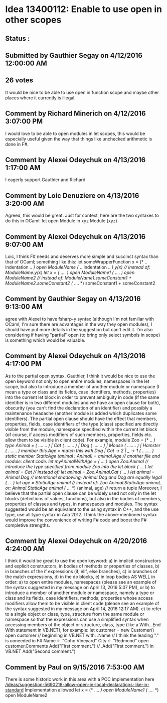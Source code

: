 # Idea 13400112: Enable to use open in other scopes #

## Status : 

## Submitted by Gauthier Segay on 4/12/2016 12:00:00 AM

## 26 votes

It would be nice to be able to use open in function scope and maybe other places where it currently is illegal.




## Comment by Richard Minerich on 4/12/2016 3:07:00 PM

I would love to be able to open modules in let scopes, this would be especially useful given the way that things like unchecked arithmetic is done in F#.

## Comment by Alexei Odeychuk on 4/13/2016 1:17:00 AM

I eagerly support Gauthier and Richard

## Comment by Loic Denuziere on 4/13/2016 3:20:00 AM

Agreed, this would be great. Just for context, here are the two syntaxes to do this in OCaml:
let open Module in xyz
Module.(xyz)

## Comment by Alexei Odeychuk on 4/13/2016 9:07:00 AM

Loic, I think F# needs and deserves more simple and succinct syntax than that of OCaml; something like this:
let someWrapperFunction x =
(* .. indentation .. *) open ModuleName
(* .. indentation .. *) y(x) // instead of: ModuleName.y(x)
let x =
(* .... *) open ModuleName1
(* .... *) open ModuleName2
// instead of: ModuleName1.someConstant1 + ModuleName2.someConstant2
(* .... *) someConstant1 + someConstant2

## Comment by Gauthier Segay on 4/13/2016 9:13:00 AM

agree with Alexei to have fsharp-y syntax (although I'm not familiar with OCaml, I'm sure there are advantages in the way they open modules), I should have put more details in the suggestion but can't edit it.
I'm also considering if having "partial" open (to bring only select symbols in scope) is something which would be valuable.

## Comment by Alexei Odeychuk on 4/13/2016 4:17:00 PM

As to the partial open syntax.
Gauthier, I think it would be nice to use the open keyword not only to open entire modules, namespaces in the let scope, but also to introduce a member of another module or namespace (I mean a type or class and its fields, case identifiers, methods, properties) into the current let block in order to prevent ambiguity in code (if the same identifier is in two different modules and we have an open clause for both), obscurity (you can't find the declaration of an identifier) and possibly a maintenance headache (another module is added which duplicates some identifiers).
The partial open clause should have the effect that members, properties, fields, case identifiers of the type (class) specified are directly visible from the module, namespace specified within the current let block (of course, if access modifiers of such members, properties, fields etc. allow them to be visible in client code).
For example,
module Zoo =
(* .. *) type Animal =
(* ….... *) | Cat
(* ….... *) | Dog
(* ….... *) | Mouse
(* ….... *) | Hamster
(* ….... *) member this.Age = match this with Dog | Cat -> 2 | _ -> 1
(* ….... *) static member StaticAge (animal : Animal) = animal.Age
// another file and module: client code.
let myAnimalWithAge =
(* ... *) open Zoo.Animal // introduce the type specified from module Zoo into the let block
(* … *) let animal = Cat // instead of: let animal = Zoo.Animal.Cat
(* … *) let animal = Animal.Dog // intentional shadowing; Animal.Dog and Dog are equally legal
(* … *) let age = StaticAge animal // instead of: Zoo.Animal.StaticAge animal, or: Animal.StaticAge animal
(* … *) (animal, age) // return a tuple
Moreover, I believe that the partial open clause can be widely used not only in the let blocks (definitions of values, functions), but also in the bodies of members, properties of classes and types, in namespaces and modules.
The syntax suggested would be an equivalent to the using syntax in C++, and the use type, use all type syntax in Ada 2012.
I think the above-mentioned syntax would improve the convenience of writing F# code and boost the F# completive strengths.

## Comment by Alexei Odeychuk on 4/20/2016 4:24:00 AM

I think it would be great to use the open keyword:
a) in implicit constructors and explicit constructors, in bodies of methods or properties of classes,
b) in branches of the if expressions (if, elif, else branches),
c) in branches of the match expressions,
d) in the do blocks,
e) in loop bodies
AS WELL in order:
a) to open entire modules, namespaces (please see an example of the syntax suggested in my message on April 13, 2016 5:07 PM), or
b) to introduce a member of another module or namespace, namely a type or class and its fields, case identifiers, methods, properties whose access modifiers allow them to be visible in client code (please see an example of the syntax suggested in my message on April 14, 2016 12:17 AM).
c) to refer to a single object or class, type, structure from the same module or namespace so that the expressions can use a simplified syntax when accessing members of the object or structure, class, type (like a With...End With statement in VB.NET), for example:
let customer = new Customer()
open customer
// beginning in VB.NET with: .Name
// I think the leading "." is unneeded in F#
Name <- "Coho Vineyard"
City <- "Redmond"
open customer.Comments
Add("First comment.") // .Add("First comment.") in VB.NET
Add("Second comment.")

## Comment by Paul on 9/15/2016 7:53:00 AM

There is some historic work in this area with a POC implementation here [/ideas/suggestion-5690218-allow-open-in-local-declarations-like-in-standard](/ideas/suggestion-5690218-allow-open-in-local-declarations-like-in-standard.md)
Implementation allowed
let x = 
(* .... *) open ModuleName1 
(* .... *) open ModuleName2 

